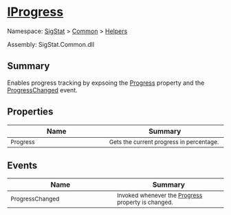 # [IProgress](./IProgress.md)

Namespace: [SigStat]() > [Common](./../README.md) > [Helpers](./README.md)

Assembly: SigStat.Common.dll

## Summary
Enables progress tracking by expsoing the [Progress](/SigStat/Common/Helpers/IProgress.md) property and the [ProgressChanged](/SigStat/Common/Helpers/IProgress.md) event.

## Properties

| Name<div><a href="#"><img width=400></a></div> | Summary<div><a href="#"><img width=475></a></div> | 
| --- | --- | 
| <sub>Progress</sub> | <sub>Gets the current progress in percentage.</sub> | 


## Events

| Name<div><a href="#"><img width=400></a></div> | Summary<div><a href="#"><img width=475></a></div> | 
| --- | --- | 
| <sub>ProgressChanged</sub> | <sub>Invoked whenever the [Progress](/SigStat/Common/Helpers/IProgress.md) property is changed.</sub> | 


